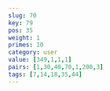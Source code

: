 ```yaml
---
slug: 70
key: 79
pos: 35
weight: 1
primes: 10
category: user
value: [349,1,1,1]
pairs: [1,30,40,70,1,200,3]
tags: [7,14,18,35,44]
---
```

